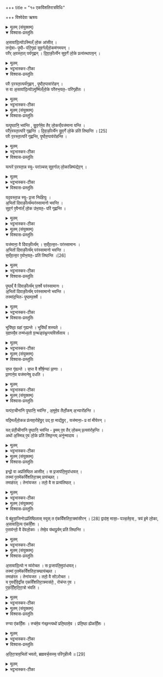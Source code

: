 +++
title = "१० एकविंशतिरात्रविधिः"

+++
विश्वेदेवा ऋषयः
<details><summary>मूलम् (संयुक्तम्)</summary>

अ॒सावा॑दि॒त्यो॑ऽस्मिल्ँ लो॒क आ॑सी॒त्तन्दे॒वाᳶ पृ॒ष्ठैᳶ प॑रि॒गृह्य॑ सुव॒र्गल्ँलो॒कम॑गमय॒न्परै॑र॒वस्ता॒त्पर्य॑गृह्णन्दिवाकी॒र्त्ये॑न सुव॒र्गे लो॒के प्रत्य॑स्थापय॒न्परैः॑ प॒रस्ता॒त्पर्य॑गृह्णन्पृ॒ष्ठैरु॒पावा॑रोह॒न्त्स वा अ॒सावा॑दि॒त्यो॑ऽमुष्मि॑ल्ँलो॒के परै॑रुभ॒यत॒ᳶ परि॑गृहीतो॒...
</details>

<details open><summary>विश्वास-प्रस्तुतिः</summary>

अ॒सावा॑दि॒त्यो॑ऽस्मिल्ँ लो॒क आ॑सीत् ।  
तन्दे॒वाᳶ पृ॒ष्ठैᳶ प॑रि॒गृह्य॑ सुव॒र्गल्ँलो॒कम॑गमयन् ।   
परै॑र् अ॒वस्ता॒त् पर्य॑गृह्णन् ।
दि॒वा॒की॒र्त्ये॑न सुव॒र्गे लो॒के प्रत्य॑स्थापय॒न् ।
</details>

<details><summary>मूलम्</summary>

अ॒सावा॑दि॒त्यो॑ऽस्मिल्ँ लो॒क आ॑सीत् ।  
तन्दे॒वाᳶ पृ॒ष्ठैᳶ प॑रि॒गृह्य॑ सुव॒र्गल्ँलो॒कम॑गमयन् ।   
परै॑र् अ॒वस्ता॒त् पर्य॑गृह्णन् ।
दि॒वा॒की॒र्त्ये॑न सुव॒र्गे लो॒के प्रत्य॑स्थापय॒न् ।
</details>

<details><summary>भट्टभास्कर-टीका</summary>

1अथैकविंशतिरात्रः प्रस्तयूते - असावित्यादि ॥ असौ इदानीमुपरि वर्तमानः असौ आदित्यः पूर्वस्मिन् मनुष्यलोके आसीत् । अथ देवाः तं पृष्ठैः पृष्ठस्थानीयैष्षड्भिरहोभिः परिगृह्य अस्माल्लोकात् स्वर्गं लोकमगमयन् दिवाकीर्त्येन प्रत्यस्थापयन् प्रतिष्ठापितवन्तः । दिवाकीर्त्यं नाम सामविशेषः । तत्सामकमहरपि दिवाकीर्त्यम् । यत्रोदित आदित्ये प्रातरनुवाकमुपाकरोति ।
</details>

<details open><summary>विश्वास-प्रस्तुतिः</summary>

परैः॑ प॒रस्ता॒त्पर्य॑गृह्णन् , पृ॒ष्ठैरु॒पावा॑रोहन् ।  
स वा अ॒सावा॑दि॒त्यो॑ऽमुष्मि॑ल्ँलो॒के परै॑रुभ॒यत॒ᳶ परि॑गृहीतः ।
</details>

<details><summary>मूलम्</summary>

परैः॑ प॒रस्ता॒त्पर्य॑गृह्णन् , पृ॒ष्ठैरु॒पावा॑रोहन् ।  
स वा अ॒सावा॑दि॒त्यो॑ऽमुष्मि॑ल्ँलो॒के परै॑रुभ॒यत॒ᳶ परि॑गृहीतः ।
</details>

<details><summary>भट्टभास्कर-टीका</summary>

अथ पुनरपि परैः परस्सामभिः त्रिभिरहोभिः तं परस्तादुपरि पर्यगृह्णन् । अथ पृष्ठेरुपरि तेष्षड्भिरहोभिः आवृतैरुपावारोहन् स्वर्गलोकात्पृथिवीमुपावारोहन् तस्मात्सोऽयमसावादित्यो अमुष्मिन् लोके परैः परस्सामभिरुभयतः परस्तादवस्ताच्च परिगृहीतः ॥
</details>

<details><summary>मूलम् (संयुक्तम्)</summary>

यत्पृ॒ष्ठानि॒ भव॑न्ति सुव॒र्गमे॒व तैर्लो॒कय्ँयज॑माना यन्ति॒ परै॑र॒वस्ता॒त्परि॑ गृह्णन्ति दिवाकी॒र्त्ये॑न [25]  
सु॒व॒र्गे लो॒के प्रति॑ तिष्ठन्ति॒ परैः॑ प॒रस्ता॒त्परि॑ गृह्णन्ति पृ॒ष्ठैरु॒पाव॑रोहन्ति॒ यत्परे॑ प॒रस्ता॒न्न स्युᳶ परा॑ञ्चस्सुव॒र्गाल्लो॒कान्निष्प॑द्येर॒न्यद॒वस्ता॒न्न स्युᳶ प्र॒जा निर्द॑हेयुर॒भितो॑ दिवाकी॒र्त्य॑म्पर॑स्सामानो भवन्ति सुव॒र्ग ए॒वैना॑ल्ँ लो॒क उ॑भ॒यत॒ᳶ परि॑ गृह्णन्ति॒
</details>

<details open><summary>विश्वास-प्रस्तुतिः</summary>

यत्पृ॒ष्ठानि॒ भव॑न्ति ,
सु॒व॒र्गमे॒व तैर् लो॒कय्ँयज॑माना यन्ति ।  
परै॑र॒वस्ता॒त्परि॑ गृह्णन्ति ।
दि॒वा॒की॒र्त्ये॑न सु॒व॒र्गे लो॒के प्रति॑ तिष्ठन्ति । [25]  
परैः॑ प॒रस्ता॒त्परि॑ गृह्णन्ति, पृ॒ष्ठैरु॒पाव॑रोहन्ति ।
</details>

<details><summary>मूलम्</summary>

यत्पृ॒ष्ठानि॒ भव॑न्ति ,
सु॒व॒र्गमे॒व तैर् लो॒कय्ँयज॑माना यन्ति ।  
परै॑र॒वस्ता॒त्परि॑ गृह्णन्ति ।
दि॒वा॒की॒र्त्ये॑न सु॒व॒र्गे लो॒के प्रति॑ तिष्ठन्ति । [25]  
परैः॑ प॒रस्ता॒त्परि॑ गृह्णन्ति, पृ॒ष्ठैरु॒पाव॑रोहन्ति ।
</details>

<details><summary>भट्टभास्कर-टीका</summary>

2यत्पृष्ठानीत्यादि ॥ गतम् । +++(विस्तृतं व्याख्यानमन्यत्र मृग्यम्)+++
</details>

<details open><summary>विश्वास-प्रस्तुतिः</summary>

यत्परे॑ प॒रस्ता॒न्न स्युᳶ परा॑ञ्चस् सुव॒र्गाल् लो॒कान्निष्प॑द्येर॒न् ।
</details>

<details><summary>मूलम्</summary>

यत्परे॑ प॒रस्ता॒न्न स्युᳶ परा॑ञ्चस् सुव॒र्गाल् लो॒कान्निष्प॑द्येर॒न् ।
</details>

<details><summary>भट्टभास्कर-टीका</summary>

यत्पर इत्यादि । यदि परस्सामानः परस्तादुपरिष्टान्न स्युः । सज्ञायां व्यत्ययेन सर्वनामत्वम् । पराञ्चः परागताः स्वर्गान्निष्पद्येरन् निर्गच्छेरन् स्वर्गमतीत्योपरि गच्छेयुः ।
</details>

<details open><summary>विश्वास-प्रस्तुतिः</summary>

यद॒वस्ता॒न्न स्युᳶ प्र॒जा निर्द॑हेयुः ।  
अ॒भितो॑ दिवाकी॒र्त्य॑म्पर॑स्सामानो भवन्ति ।  
सुव॒र्ग ए॒वैना॑ल्ँ लो॒क उ॑भ॒यत॒ᳶ परि॑ गृह्णन्ति ।
</details>

<details><summary>मूलम्</summary>

यद॒वस्ता॒न्न स्युᳶ प्र॒जा निर्द॑हेयुः ।  
अ॒भितो॑ दिवाकी॒र्त्य॑म्पर॑स्सामानो भवन्ति ।  
सुव॒र्ग ए॒वैना॑ल्ँ लो॒क उ॑भ॒यत॒ᳶ परि॑ गृह्णन्ति ।
</details>

<details><summary>भट्टभास्कर-टीका</summary>

अथ यद्यवस्तादधस्तात् परस्सामानो न स्युः प्रजाः पृथिवीस्थानं निर्दहेयुः आदित्यनामानो यजमानाः तस्मादभितो दिवाकीर्त्यं विषुवन्तं उभयतः परस्सामानः स्वर्गस्थितान् यजमानान् उभयतः परिगृह्णन्ति ऊर्ध्वाधः पातभीतान् धारयन्ति । 'अभितः परितः' हति द्वितीया ॥
</details>

<details><summary>मूलम् (संयुक्तम्)</summary>

यज॑माना॒ वै दि॑वाकी॒र्त्यँ॑ सव्ँवत्स॒रᳶ पर॑स्सामानो॒ऽभितो॑ दिवाकी॒र्त्य॑म्पर॑स्सामानो भवन्ति सव्ँवत्स॒र ए॒वोभ॒यतः॑ [26]  
प्रति॑ तिष्ठन्ति पृ॒ष्ठव्ँवै दि॑वाकी॒र्त्य॑म्पा॒र्श्वे पर॑स्सामानो॒ऽभितो॑ दिवाकी॒र्त्य॑म्पर॑स्सामानो भवन्ति॒ तस्मा॑द॒भितᳶ॑ पृ॒ष्ठम्पा॒र्श्वे भूयि॑ष्ठा॒ ग्रहा॑ गृह्यन्ते॒ भूयि॑ष्ठँ शस्यते य॒ज्ञस्यै॒व तन्म॑ध्य॒तो ग्र॒न्थङ्ग्र॑थ्न॒न्त्यवि॑स्रँसाय
</details>

<details open><summary>विश्वास-प्रस्तुतिः</summary>

यज॑माना॒ वै दि॑वाकी॒र्त्य॑म् ।
स॒व्ँव॒त्स॒रᳶ पर॑स्सामानः ।  
अ॒भितो॑ दिवाकी॒र्त्य॑म् पर॑स्सामानो भवन्ति ।  
स॒व्ँव॒त्स॒र ए॒वोभ॒यत॒ᳶ प्रति॑ तिष्ठन्ति ।[26]  
</details>

<details><summary>मूलम्</summary>

यज॑माना॒ वै दि॑वाकी॒र्त्य॑म् ।
स॒व्ँव॒त्स॒रᳶ पर॑स्सामानः ।  
अ॒भितो॑ दिवाकी॒र्त्य॑म् पर॑स्सामानो भवन्ति ।  
स॒व्ँव॒त्स॒र ए॒वोभ॒यत॒ᳶ प्रति॑ तिष्ठन्ति ।[26]  
</details>

<details><summary>भट्टभास्कर-टीका</summary>

3यजमाना इत्यादि ॥ गतम् ।
</details>

<details open><summary>विश्वास-प्रस्तुतिः</summary>

पृ॒ष्ठव्ँ वै दि॑वाकी॒र्त्य॑म् पा॒र्श्वे पर॑स्सामानः ।  
अ॒भितो॑  दिवाकी॒र्त्य॑म् पर॑स्सामानो भवन्ति ।  
तस्मा॑द॒भितᳶ॑ पृ॒ष्ठम्पा॒र्श्वे ।
</details>

<details><summary>मूलम्</summary>

पृ॒ष्ठव्ँ वै दि॑वाकी॒र्त्य॑म् पा॒र्श्वे पर॑स्सामानः ।  
अ॒भितो॑  दिवाकी॒र्त्य॑म् पर॑स्सामानो भवन्ति ।  
तस्मा॑द॒भितᳶ॑ पृ॒ष्ठम्पा॒र्श्वे ।
</details>

<details><summary>भट्टभास्कर-टीका</summary>

पृष्ठं वा इत्यादि । पृष्ठं पार्श्वस्थानीयत्वात् तस्मात्पृष्ठमभितः पार्श्वे कॢप्ते प्रजानाम् ।
</details>

<details open><summary>विश्वास-प्रस्तुतिः</summary>

भूयि॑ष्ठा॒ ग्रहा॑ गृह्यन्ते ।
भूयि॑ष्ठँ शस्यते ।  
य॒ज्ञस्यै॒व तन्म॑ध्य॒तो ग्र॒न्थङ्ग्र॑थ्न॒न्त्यवि॑स्रँसाय ।
</details>

<details><summary>मूलम्</summary>

भूयि॑ष्ठा॒ ग्रहा॑ गृह्यन्ते ।
भूयि॑ष्ठँ शस्यते ।  
य॒ज्ञस्यै॒व तन्म॑ध्य॒तो ग्र॒न्थङ्ग्र॑थ्न॒न्त्यवि॑स्रँसाय ।
</details>

<details><summary>भट्टभास्कर-टीका</summary>

भूयिष्ठा इत्यादि । बहुतमा अतिग्राह्यमध्यमेषु सप्तस्वहस्सु गह्यन्ते । भूयांसोस्य यज्ञस्य मध्ये ग्रन्थिं ग्रथ्नन्ति कुर्वन्ति यज्ञस्याविस्रंसाय अनधःपतनाय ॥
</details>

<details><summary>मूलम् (संयुक्तम्)</summary>

स॒प्त गृ॑ह्यन्ते स॒प्त वै शी॑र्ष॒ण्याः॑ प्रा॒णाᳶ प्रा॒णाने॒व यज॑मानेषु दधति॒
</details>

<details open><summary>विश्वास-प्रस्तुतिः</summary>

स॒प्त गृ॑ह्यन्ते ।
स॒प्त वै शी॑र्ष॒ण्याः॑ प्रा॒णाः ।  
प्रा॒णाने॒व यज॑मानेषु दधति ।
</details>

<details><summary>मूलम्</summary>

स॒प्त गृ॑ह्यन्ते ।
स॒प्त वै शी॑र्ष॒ण्याः॑ प्रा॒णाः ।  
प्रा॒णाने॒व यज॑मानेषु दधति ।
</details>

<details><summary>भट्टभास्कर-टीका</summary>

4सप्त गृह्यन्त इति ॥ त्रिषु परस्सामसु त्रीनतिग्राह्यान् गृह्णाति 'उपयामगृहीतोस्यद्भ्यस्त्वौषधीम्यः' इत्यादिभिः त्रिभिः एतानेवावृत्तानर्वाक् सामसु तानूर्ध्वानावृत्तांश्च विषुवाति । तेषां मध्ये सूर्यमुदुत्यं जातवेदसमिति । शीर्षण्याः शिरसि भवाः । 'शरीरावयवाच्च' इति यत्, 'ये च तद्धिते' इति शीर्षन्भावः ॥
</details>

<details><summary>मूलम् (संयुक्तम्)</summary>

यत्प॑रा॒चीना॑नि पृ॒ष्ठानि॒ भव॑न्त्य॒मुमे॒व तैर्लो॒कम॒भ्यारो॑हन्ति॒ यदि॒मल्ँलो॒कन्न [27]  
प्र॒त्य॒व॒रोहे॑यु॒रुद्वा॒ माद्ये॑यु॒र्यज॑माना॒ᳶ प्र वा॑ मीयेर॒न्यत्प्र॑ती॒चीना॑नि पृ॒ष्ठानि॒ भव॑न्ती॒ममे॒व तैर्लो॒कम्प्र॒त्यव॑रोह॒न्त्यथो॑ अ॒स्मिन्ने॒व लो॒के प्रति॑ तिष्ठ॒न्त्यनु॑न्मादा॒य
</details>

<details open><summary>विश्वास-प्रस्तुतिः</summary>

यत्प॑रा॒चीना॑नि पृ॒ष्ठानि॒ भव॑न्ति ,
अ॒मुमे॒व तैर्लो॒कम् अ॒भ्यारो॑हन्ति ।  

यदि॒मल्ँलो॒कन्न प्र॑त्यव॒रोहे॑यु॒र् उद् वा॒ माद्ये॑यु॒र् , यज॑माना॒ᳶ प्र वा॑ मीयेरन् ।

यत् प्र॑ती॒चीना॑नि पृ॒ष्ठानि॒ भव॑न्ति -
इ॒मम् ए॒व तैर् लो॒कम् प्र॒त्यव॑रोह॒न्ति ।  
अथो॑ अ॒स्मिन्न् ए॒व लो॒के प्रति॑ तिष्ठ॒न्त्य् अनु॑न्मादाय ।
</details>

<details><summary>मूलम्</summary>

यत्प॑रा॒चीना॑नि पृ॒ष्ठानि॒ भव॑न्ति ,
अ॒मुमे॒व तैर्लो॒कम् अ॒भ्यारो॑हन्ति ।  

यदि॒मल्ँलो॒कन्न प्र॑त्यव॒रोहे॑यु॒र् उद् वा॒ माद्ये॑यु॒र् , यज॑माना॒ᳶ प्र वा॑ मीयेरन् ।

यत् प्र॑ती॒चीना॑नि पृ॒ष्ठानि॒ भव॑न्ति -
इ॒मम् ए॒व तैर् लो॒कम् प्र॒त्यव॑रोह॒न्ति ।  
अथो॑ अ॒स्मिन्न् ए॒व लो॒के प्रति॑ तिष्ठ॒न्त्य् अनु॑न्मादाय ।
</details>

<details><summary>भट्टभास्कर-टीका</summary>

5यत्पराचीनानीत्यादि ॥ पराचीनानि ऊर्ध्वान्येव यद्युभयतोपि पृष्ठानि भवन्ति अमुमेव लोकं अभ्यारोहन्ति तैः तथाविधैः । ततश्च यदिमं लोकं न प्रत्यवरोहेयुः उन्माद्येयुर्वा प्रमीयेरन्वा यजमानाः तस्माद्यत्प्रतीचीनानि आवृत्तानि पृष्ठानि भवन्ति तेनेमं लोकं यजमानाः प्रत्यवरोहन्ति । अपि च अमुष्मात् प्रत्यवरुह्य अस्मिन् लोके प्रतितिष्ठन्ति । तच्चानुन्मादाय भवति । 'विभाषाञ्चेः' इति खः । 'गतिर्गतौ' इति पूर्वस्य गतेर्निघातः, 'तिङि चोदात्तवति' इति परस्य तिङ उदात्तत्वम् ॥
</details>

<details><summary>मूलम् (संयुक्तम्)</summary>

इन्द्रो॒ वा अप्र॑तिष्ठित आसी॒त्स प्र॒जाप॑ति॒मुपा॑धाव॒त्तस्मा॑ ए॒तमे॑कविँशतिरा॒त्रम्प्राय॑च्छ॒त्तमाह॑र॒त्तेना॑यजत॒ ततो॒ वै स प्रत्य॑तिष्ठ॒द्...
</details>

<details open><summary>विश्वास-प्रस्तुतिः</summary>

इन्द्रो॒ वा अप्र॑तिष्ठित आसीत् ।
स प्र॒जाप॑ति॒मुपा॑धावत् ।  
तस्मा॑ ए॒तमे॑कविँशतिरा॒त्रम् प्राय॑च्छत् ।  
तमाह॑रत् । तेना॑यजत ।
ततो॒ वै स प्रत्य॑तिष्ठत् ।
</details>

<details><summary>मूलम्</summary>

इन्द्रो॒ वा अप्र॑तिष्ठित आसीत् ।
स प्र॒जाप॑ति॒मुपा॑धावत् ।  
तस्मा॑ ए॒तमे॑कविँशतिरा॒त्रम् प्राय॑च्छत् ।  
तमाह॑रत् । तेना॑यजत ।
ततो॒ वै स प्रत्य॑तिष्ठत् ।
</details>

<details><summary>भट्टभास्कर-टीका</summary>

6इन्द्रो वा इत्यादि । गतम् ॥ +++(विस्तृतं व्याख्यानमन्यत्र मृग्यम्)+++
</details>

<details><summary>मूलम् (संयुक्तम्)</summary>

ये ब॑हुया॒जिनोऽप्र॑तिष्ठिताः [28]  
स्युस्त ए॑कविँशतिरा॒त्रमा॑सीर॒न्द्वाद॑श॒ मासा॒ᳶ पञ्च॒र्तव॒स्त्रय॑ इ॒मे लो॒का अ॒सावा॑दि॒त्य ए॑कविँ॒श ए॒ताव॑न्तो॒ वै दे॑वलो॒कास्तेष्वे॒व य॑थापू॒र्वम्प्रति॑ तिष्ठन्त्य्...
</details>

<details open><summary>विश्वास-प्रस्तुतिः</summary>

ये ब॑हुया॒जिनोऽप्र॑तिष्ठितास् स्युस् त ए॑कविँशतिरा॒त्रमा॑सीरन् । [28]
द्वाद॑श॒ मासा॒ᳶ पञ्च॒र्तव॒स् , त्रय॑ इ॒मे लो॒का, अ॒सावा॑दि॒त्य ए॑कविँ॒शः ।  
ए॒ताव॑न्तो॒ वै दे॑वलो॒काः ।
तेष्वे॒व य॑थापू॒र्वम् प्रति॑ तिष्ठन्ति ।
</details>

<details><summary>मूलम्</summary>

ये ब॑हुया॒जिनोऽप्र॑तिष्ठितास् स्युस् त ए॑कविँशतिरा॒त्रमा॑सीरन् । [28]
द्वाद॑श॒ मासा॒ᳶ पञ्च॒र्तव॒स् , त्रय॑ इ॒मे लो॒का, अ॒सावा॑दि॒त्य ए॑कविँ॒शः ।  
ए॒ताव॑न्तो॒ वै दे॑वलो॒काः ।
तेष्वे॒व य॑थापू॒र्वम् प्रति॑ तिष्ठन्ति ।
</details>

<details><summary>भट्टभास्कर-टीका</summary>

7ये बहुयाजिन इत्यादि ॥ ये बहुभिः यज्ञैः इष्टवन्तोपि अप्रतिष्ठिता एव स्युः । त इत्यादि । मासर्तुलोकादयः आत्मनो योगस्थानानि एतावन्तो देवलोकाः तेषु सर्वेषु यथा पूर्वमनुक्रमेण प्रतिष्ठां गच्छन्ति ॥
</details>

<details><summary>मूलम् (संयुक्तम्)</summary>

अ॒सावा॑दि॒त्यो न व्य॑रोचत॒ स प्र॒जाप॑ति॒मुपा॑धाव॒त्तस्मा॑ ए॒तमे॑कविँशतिरा॒त्रम्प्राय॑च्छ॒त्तमाह॑र॒त्तेना॑यजत॒ ततो॒ वै सो॑ऽरोचत॒ य ए॒वव्ँवि॒द्वाँ॑स एकविँशतिरा॒त्रमास॑ते॒ रोच॑न्त ए॒वैक॑विँशतिरा॒त्रो भ॑वति॒
</details>

<details open><summary>विश्वास-प्रस्तुतिः</summary>

अ॒सावा॑दि॒त्यो न व्य॑रोचत ।
स प्र॒जाप॑ति॒मुपा॑धावत्।  
तस्मा॑ ए॒तमे॑कविँशतिरा॒त्रम्प्राय॑च्छत ।  
तमाह॑रत । तेना॑यजत ।
ततो॒ वै सो॑ऽरोचत ।  
य ए॒वव्ँवि॒द्वाँ॑स एकविँशतिरा॒त्रमास॑ते॒ , रोच॑न्त ए॒व ।  
ए॒क॒विँ॒श॒ति॒रा॒त्रो भ॑वति ।
</details>

<details><summary>मूलम्</summary>

अ॒सावा॑दि॒त्यो न व्य॑रोचत ।
स प्र॒जाप॑ति॒मुपा॑धावत्।  
तस्मा॑ ए॒तमे॑कविँशतिरा॒त्रम्प्राय॑च्छत ।  
तमाह॑रत । तेना॑यजत ।
ततो॒ वै सो॑ऽरोचत ।  
य ए॒वव्ँवि॒द्वाँ॑स एकविँशतिरा॒त्रमास॑ते॒ , रोच॑न्त ए॒व ।  
ए॒क॒विँ॒श॒ति॒रा॒त्रो भ॑वति ।
</details>

<details><summary>भट्टभास्कर-टीका</summary>

8असौ इत्यादि ॥ गतम् ॥ +++(विस्तृतं व्याख्यानमन्यत्र मृग्यम्)+++
</details>

<details><summary>मूलम् (संयुक्तम्)</summary>

रुग्वा ए॑कविँ॒शो रुच॑मे॒व ग॑च्छ॒न्त्यथो॑ प्रति॒ष्ठामे॒व प्र॑ति॒ष्ठा ह्ये॑कविँ॒शो॑ऽतिरा॒त्राव॒भितो॑ भवतो ब्रह्मवर्च॒सस्य॒ परि॑गृहीत्यै ॥ [29]  
</details>

<details open><summary>विश्वास-प्रस्तुतिः</summary>

रुग्वा ए॑कविँ॒शः ।
रुच॑मे॒व ग॑च्छ॒न्त्यथो॑ प्रति॒ष्ठामे॒व ।
प्र॑ति॒ष्ठा ह्ये॑कविँ॒शः ।
</details>

<details><summary>मूलम्</summary>

रुग्वा ए॑कविँ॒शः ।
रुच॑मे॒व ग॑च्छ॒न्त्यथो॑ प्रति॒ष्ठामे॒व ।
प्र॑ति॒ष्ठा ह्ये॑कविँ॒शः ।
</details>

<details><summary>भट्टभास्कर-टीका</summary>

9रुगित्यादि ॥ रोचनशीलत्वात् तस्माद्रुचं दीप्तिं प्राप्नुवन्ति । अपि च एकविंशस्य प्रतिष्ठात्वात् प्रतिष्ठामपि गच्छन्त्येव ।
</details>

<details open><summary>विश्वास-प्रस्तुतिः</summary>

अ॒ति॒रा॒त्राव॒भितो॑ भवतो, ब्रह्मवर्च॒सस्य॒ परि॑गृहीत्यै ॥ [29]  
</details>

<details><summary>मूलम्</summary>

अ॒ति॒रा॒त्राव॒भितो॑ भवतो, ब्रह्मवर्च॒सस्य॒ परि॑गृहीत्यै ॥ [29]  
</details>

<details><summary>भट्टभास्कर-टीका</summary>

अतिरात्रावित्यादि । गतम् । ब्रह्मवर्चसपरिग्रहो विशेषः । यथा त्रिरात्रः पृष्ठ्यष्षडहः परस्सामानस्त्रयः विषूवान् आवृत्ताः परस्सामानः प्रतीचीनाः पृष्ठ्यष्षडहोतिरात्रः इति ॥

सप्तमे तृतीये दशमोनुवाकः ॥
</details>
